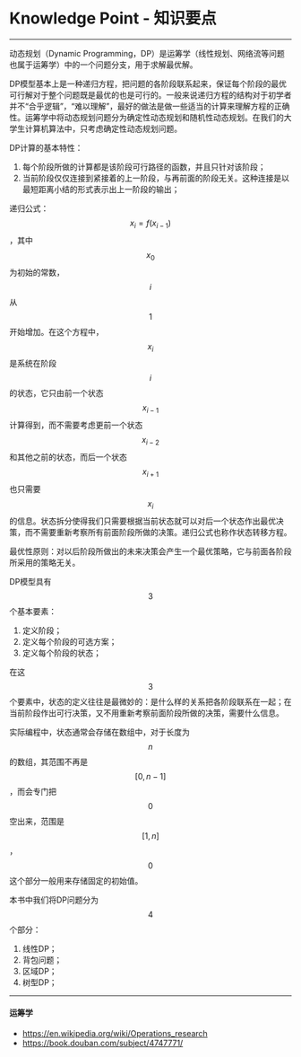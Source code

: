 # Knowledge Point - 知识要点

--------

动态规划（Dynamic Programming，DP）是运筹学（线性规划、网络流等问题也属于运筹学）中的一个问题分支，用于求解最优解。

DP模型基本上是一种递归方程，把问题的各阶段联系起来，保证每个阶段的最优可行解对于整个问题既是最优的也是可行的。一般来说递归方程的结构对于初学者并不“合乎逻辑”，“难以理解”，最好的做法是做一些适当的计算来理解方程的正确性。运筹学中将动态规划问题分为确定性动态规划和随机性动态规划。在我们的大学生计算机算法中，只考虑确定性动态规划问题。

DP计算的基本特性：

1. 每个阶段所做的计算都是该阶段可行路径的函数，并且只针对该阶段；
2. 当前阶段仅仅连接到紧接着的上一阶段，与再前面的阶段无关。这种连接是以最短距离小结的形式表示出上一阶段的输出；

递归公式：$$ x_i = f(x_{i-1}) $$，其中$$ x_0 $$为初始的常数，$$ i $$从$$ 1 $$开始增加。在这个方程中，$$ x_i $$是系统在阶段$$ i $$的状态，它只由前一个状态$$ x_{i-1} $$计算得到，而不需要考虑更前一个状态$$ x_{i-2} $$和其他之前的状态，而后一个状态$$ x_{i+1} $$也只需要$$ x_i $$的信息。状态拆分使得我们只需要根据当前状态就可以对后一个状态作出最优决策，而不需要重新考察所有前面阶段所做的决策。递归公式也称作状态转移方程。

最优性原则：对以后阶段所做出的未来决策会产生一个最优策略，它与前面各阶段所采用的策略无关。

DP模型具有$$ 3 $$个基本要素：

1. 定义阶段；
2. 定义每个阶段的可选方案；
3. 定义每个阶段的状态；

在这$$ 3 $$个要素中，状态的定义往往是最微妙的：是什么样的关系把各阶段联系在一起；在当前阶段作出可行决策，又不用重新考察前面阶段所做的决策，需要什么信息。

实际编程中，状态通常会存储在数组中，对于长度为$$ n $$的数组，其范围不再是$$ [0,n-1] $$，而会专门把$$ 0 $$空出来，范围是$$ [1,n] $$，$$ 0 $$这个部分一般用来存储固定的初始值。

本书中我们将DP问题分为$$ 4 $$个部分：

1. 线性DP；
2. 背包问题；
3. 区域DP；
4. 树型DP；

--------

#### 运筹学

* https://en.wikipedia.org/wiki/Operations_research
* https://book.douban.com/subject/4747771/
